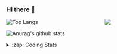 ### Hi there 👋

<!--
**tao8687/tao8687** is a ✨ _special_ ✨ repository because its `README.md` (this file) appears on your GitHub profile.

Here are some ideas to get you started:

- 🔭 I’m currently working on ...
- 🌱 I’m currently learning ...
- 👯 I’m looking to collaborate on ...
- 🤔 I’m looking for help with ...
- 💬 Ask me about ...
- 📫 How to reach me: ...
- 😄 Pronouns: ...
- ⚡ Fun fact: ...
-->

<img align='right' src="https://media.giphy.com/media/M9gbBd9nbDrOTu1Mqx/giphy.gif" width="240">

  
![Top Langs](https://github-readme-stats.vercel.app/api/top-langs/?username=tao8687&layout=compact&title_color=23238E&text_color=A67D3D)

![Anurag's github stats](https://github-readme-stats.vercel.app/api?username=tao8687&show_icons=true&&text_color=A67D3D&title_color=23238E&show_icons=false&count_private=true&hide=stars)

<details>
  <summary>:zap: Coding Stats</summary>
  <br>
    
<!--START_SECTION:waka-->
![Code Time](http://img.shields.io/badge/Code%20Time-1%2C686%20hrs%2012%20mins-blue)

![Profile Views](http://img.shields.io/badge/Profile%20Views-9-blue)

**🐱 My GitHub Data** 

> 📦 1.5 MB Used in GitHub's Storage 
 > 
> 🏆 247 Contributions in the Year 2024
 > 
> 🚫 Not Opted to Hire
 > 
> 📜 58 Public Repositories 
 > 
> 🔑 26 Private Repositories 
 > 
**I'm an Early 🐤** 

```text
🌞 Morning                1471 commits        ██████████████████████░░░   87.46 % 
🌆 Daytime                88 commits          █░░░░░░░░░░░░░░░░░░░░░░░░   05.23 % 
🌃 Evening                119 commits         ██░░░░░░░░░░░░░░░░░░░░░░░   07.07 % 
🌙 Night                  4 commits           ░░░░░░░░░░░░░░░░░░░░░░░░░   00.24 % 
```
📅 **I'm Most Productive on Wednesday** 

```text
Monday                   242 commits         ████░░░░░░░░░░░░░░░░░░░░░   14.39 % 
Tuesday                  229 commits         ███░░░░░░░░░░░░░░░░░░░░░░   13.61 % 
Wednesday                296 commits         ████░░░░░░░░░░░░░░░░░░░░░   17.60 % 
Thursday                 222 commits         ███░░░░░░░░░░░░░░░░░░░░░░   13.20 % 
Friday                   238 commits         ████░░░░░░░░░░░░░░░░░░░░░   14.15 % 
Saturday                 232 commits         ███░░░░░░░░░░░░░░░░░░░░░░   13.79 % 
Sunday                   223 commits         ███░░░░░░░░░░░░░░░░░░░░░░   13.26 % 
```


📊 **This Week I Spent My Time On** 

```text
🕑︎ Time Zone: Asia/Shanghai

💬 Programming Languages: 
C++                      3 hrs 57 mins       ██████████░░░░░░░░░░░░░░░   39.30 % 
Python                   3 hrs 9 mins        ████████░░░░░░░░░░░░░░░░░   31.28 % 
CMake                    1 hr 6 mins         ███░░░░░░░░░░░░░░░░░░░░░░   11.03 % 
Other                    1 hr 5 mins         ███░░░░░░░░░░░░░░░░░░░░░░   10.89 % 
Markdown                 19 mins             █░░░░░░░░░░░░░░░░░░░░░░░░   03.14 % 

🔥 Editors: 
VS Code                  10 hrs 4 mins       █████████████████████████   100.00 % 

🐱‍💻 Projects: 
tracking_pid             5 hrs 20 mins       █████████████░░░░░░░░░░░░   53.01 % 
autoware_ai_planning     2 hrs 9 mins        █████░░░░░░░░░░░░░░░░░░░░   21.44 % 
autox                    36 mins             ██░░░░░░░░░░░░░░░░░░░░░░░   06.09 % 
ros2_workspace_ws        33 mins             █░░░░░░░░░░░░░░░░░░░░░░░░   05.54 % 
path_tracking_pid        30 mins             █░░░░░░░░░░░░░░░░░░░░░░░░   04.99 % 

💻 Operating System: 
Linux                    10 hrs 4 mins       █████████████████████████   100.00 % 
```

**I Mostly Code in C++** 

```text
C++                      11 repos            ████████░░░░░░░░░░░░░░░░░   31.43 % 
Python                   10 repos            ███████░░░░░░░░░░░░░░░░░░   28.57 % 
JavaScript               2 repos             █░░░░░░░░░░░░░░░░░░░░░░░░   05.71 % 
Batchfile                1 repo              █░░░░░░░░░░░░░░░░░░░░░░░░   02.86 % 
HTML                     1 repo              █░░░░░░░░░░░░░░░░░░░░░░░░   02.86 % 
```



**Timeline**

![Lines of Code chart](https://raw.githubusercontent.com/tao8687/tao8687/master/assets/bar_graph.png)


 Last Updated on 20/08/2024 01:22:56 UTC
<!--END_SECTION:waka-->
</details>
